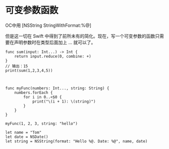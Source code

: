 # 可变参数函数

OC中用 [NSString StringWithFormat:%@]

但是这一切在 Swift 中得到了前所未有的简化。现在，写一个可变参数的函数只需要在声明参数时在类型后面加上 ... 就可以了。

	func sum(input: Int...) -> Int {
	    return input.reduce(0, combine: +)
	}
	// 输出：15
	print(sum(1,2,3,4,5))
	

	
	func myFunc(numbers: Int..., string: String) {
	    numbers.forEach {
	        for i in 0..<$0 {
	            print("\(i + 1): \(string)")
	        }
	    }
	}
	
	myFunc(1, 2, 3, string: "hello")
	
	let name = "Tom"
	let date = NSDate()
	let string = NSString(format: "Hello %@. Date: %@", name, date)